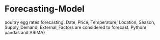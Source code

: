 # Forecasting-Model

poultry egg rates forecasting: Date, Price, Temperature, Location, Season, Supply_Demand, External_Factors are considered to forecast. 
Python( pandas and ARIMA)

